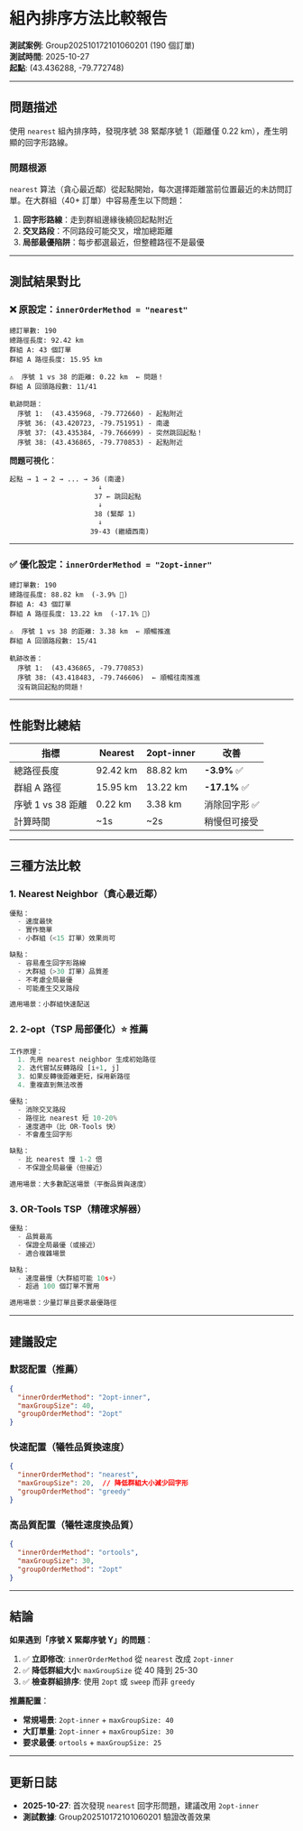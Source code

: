 # 組內排序方法比較報告

**測試案例**: Group202510172101060201 (190 個訂單)  
**測試時間**: 2025-10-27  
**起點**: (43.436288, -79.772748)

---

## 問題描述

使用 `nearest` 組內排序時，發現序號 38 緊鄰序號 1（距離僅 0.22 km），產生明顯的回字形路線。

### 問題根源

`nearest` 算法（貪心最近鄰）從起點開始，每次選擇距離當前位置最近的未訪問訂單。在大群組（40+ 訂單）中容易產生以下問題：

1. **回字形路線**：走到群組邊緣後繞回起點附近
2. **交叉路段**：不同路段可能交叉，增加總距離
3. **局部最優陷阱**：每步都選最近，但整體路徑不是最優

---

## 測試結果對比

### ❌ 原設定：`innerOrderMethod = "nearest"`

```
總訂單數: 190
總路徑長度: 92.42 km
群組 A: 43 個訂單
群組 A 路徑長度: 15.95 km

⚠️  序號 1 vs 38 的距離: 0.22 km  ← 問題！
群組 A 回頭路段數: 11/41

軌跡問題：
  序號 1:  (43.435968, -79.772660) - 起點附近
  序號 36: (43.420723, -79.751951) - 南邊
  序號 37: (43.435384, -79.766699) - 突然跳回起點！
  序號 38: (43.436865, -79.770853) - 起點附近
```

**問題可視化**：
```
起點 → 1 → 2 → ... → 36 (南邊)
                      ↓
                     37 ← 跳回起點
                      ↓
                     38 (緊鄰 1)
                      ↓
                    39-43 (繼續西南)
```

---

### ✅ 優化設定：`innerOrderMethod = "2opt-inner"`

```
總訂單數: 190
總路徑長度: 88.82 km  (-3.9% 🎉)
群組 A: 43 個訂單
群組 A 路徑長度: 13.22 km  (-17.1% 🎉)

⚠️  序號 1 vs 38 的距離: 3.38 km  ← 順暢推進
群組 A 回頭路段數: 15/41

軌跡改善：
  序號 1:  (43.436865, -79.770853)
  序號 38: (43.418483, -79.746606)  ← 順暢往南推進
  沒有跳回起點的問題！
```

---

## 性能對比總結

| 指標 | Nearest | 2opt-inner | 改善 |
|------|---------|-----------|------|
| 總路徑長度 | 92.42 km | 88.82 km | **-3.9%** ✅ |
| 群組 A 路徑 | 15.95 km | 13.22 km | **-17.1%** ✅ |
| 序號 1 vs 38 距離 | 0.22 km | 3.38 km | 消除回字形 ✅ |
| 計算時間 | ~1s | ~2s | 稍慢但可接受 |

---

## 三種方法比較

### 1. Nearest Neighbor（貪心最近鄰）

```python
優點：
  - 速度最快
  - 實作簡單
  - 小群組（<15 訂單）效果尚可

缺點：
  - 容易產生回字形路線
  - 大群組（>30 訂單）品質差
  - 不考慮全局最優
  - 可能產生交叉路段

適用場景：小群組快速配送
```

### 2. 2-opt（TSP 局部優化）⭐ 推薦

```python
工作原理：
  1. 先用 nearest neighbor 生成初始路徑
  2. 迭代嘗試反轉路段 [i+1, j]
  3. 如果反轉後距離更短，採用新路徑
  4. 重複直到無法改善

優點：
  - 消除交叉路段
  - 路徑比 nearest 短 10-20%
  - 速度適中（比 OR-Tools 快）
  - 不會產生回字形

缺點：
  - 比 nearest 慢 1-2 倍
  - 不保證全局最優（但接近）

適用場景：大多數配送場景（平衡品質與速度）
```

### 3. OR-Tools TSP（精確求解器）

```python
優點：
  - 品質最高
  - 保證全局最優（或接近）
  - 適合複雜場景

缺點：
  - 速度最慢（大群組可能 10s+）
  - 超過 100 個訂單不實用

適用場景：少量訂單且要求最優路徑
```

---

## 建議設定

### 默認配置（推薦）

```json
{
  "innerOrderMethod": "2opt-inner",
  "maxGroupSize": 40,
  "groupOrderMethod": "2opt"
}
```

### 快速配置（犧牲品質換速度）

```json
{
  "innerOrderMethod": "nearest",
  "maxGroupSize": 20,  // 降低群組大小減少回字形
  "groupOrderMethod": "greedy"
}
```

### 高品質配置（犧牲速度換品質）

```json
{
  "innerOrderMethod": "ortools",
  "maxGroupSize": 30,
  "groupOrderMethod": "2opt"
}
```

---

## 結論

**如果遇到「序號 X 緊鄰序號 Y」的問題**：

1. ✅ **立即修改**: `innerOrderMethod` 從 `nearest` 改成 `2opt-inner`
2. ✅ **降低群組大小**: `maxGroupSize` 從 40 降到 25-30
3. ✅ **檢查群組排序**: 使用 `2opt` 或 `sweep` 而非 `greedy`

**推薦配置**：
- **常規場景**: `2opt-inner` + `maxGroupSize: 40`
- **大訂單量**: `2opt-inner` + `maxGroupSize: 30`
- **要求最優**: `ortools` + `maxGroupSize: 25`

---

## 更新日誌

- **2025-10-27**: 首次發現 `nearest` 回字形問題，建議改用 `2opt-inner`
- **測試數據**: Group202510172101060201 驗證改善效果

